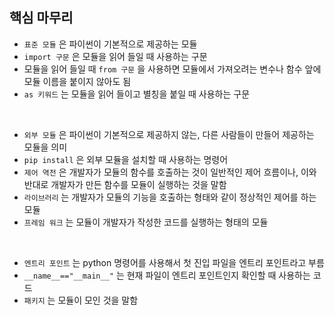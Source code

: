 ## 핵심 마무리

- `표준 모듈` 은 파이썬이 기본적으로 제공하는 모듈
- `import 구문` 은 모듈을 읽어 들일 때 사용하는 구문
- 모듈을 읽어 들일 때 `from 구문` 을 사용하면 모듈에서 가져오려는 변수나 함수 앞에 모듈 이름을 붙이지 않아도 됨
- `as 키워드` 는 모듈을 읽어 들이고 별칭을 붙일 때 사용하는 구문

<br> 

- `외부 모듈` 은 파이썬이 기본적으로 제공하지 않는, 다른 사람들이 만들어 제공하는 모듈을 의미
- `pip install` 은 외부 모듈을 설치할 때 사용하는 명령어
- `제어 역전` 은 개발자가 모듈의 함수를 호출하는 것이 일반적인 제어 흐름이나, 이와 반대로 개발자가 만든 함수를 모듈이 실행하는 것을 말함
- `라이브러리` 는 개발자가 모듈의 기능을 호출하는 형태와 같이 정상적인 제어를 하는 모듈
- `프레임 워크` 는 모듈이 개발자가 작성한 코드를 실행하는 형태의 모듈

<br> 

- `엔트리 포인트` 는 python 명령어를 사용해서 첫 진입 파일을 엔트리 포인트라고 부름
- `__name__=="__main__"` 는 현재 파일이 엔트리 포인트인지 확인할 때 사용하는 코드
- `패키지` 는 모듈이 모인 것을 말함
